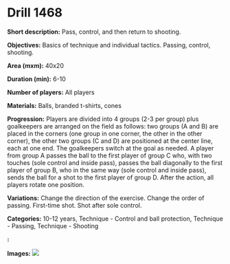 # Drill 1468

**Short description:**
Pass, control, and then return to shooting.

**Objectives:**
Basics of technique and individual tactics. Passing, control, shooting.

**Area (mxm):**
40x20

**Duration (min):**
6-10

**Number of players:**
All players

**Materials:**
Balls, branded t-shirts, cones

**Progression:**
Players are divided into 4 groups (2-3 per group) plus goalkeepers are arranged on the field as follows: two groups (A and B) are placed in the corners (one group in one corner, the other in the other corner), the other two groups (C and D) are positioned at the center line, each at one end. The goalkeepers switch at the goal as needed. A player from group A passes the ball to the first player of group C who, with two touches (sole control and inside pass), passes the ball diagonally to the first player of group B, who in the same way (sole control and inside pass), sends the ball for a shot to the first player of group D. After the action, all players rotate one position.

**Variations:**
Change the direction of the exercise. Change the order of passing. First-time shot. Shot after sole control.

**Categories:**
10-12 years, Technique - Control and ball protection, Technique - Passing, Technique - Shooting

**:**


**Images:**
![](https://www.coachingfutsal.com/\images\477ba8d3-4bee-4803-a4c4-30d8300f64a8_260.png)

